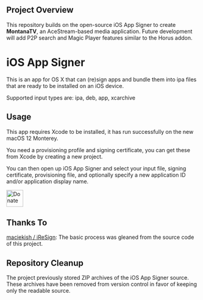 ## Project Overview
This repository builds on the open-source iOS App Signer to create **MontanaTV**, an AceStream-based media application. Future development will add P2P search and Magic Player features similar to the Horus addon.

# iOS App Signer
This is an app for OS X that can (re)sign apps and bundle them into ipa files that are ready to be installed on an iOS device.

Supported input types are: ipa, deb, app, xcarchive

Usage
------
This app requires Xcode to be installed, it has run successfully on the new macOS 12 Monterey.

You need a provisioning profile and signing certificate, you can get these from Xcode by creating a new project.

You can then open up iOS App Signer and select your input file, signing certificate, provisioning file, and optionally specify a new application ID and/or application display name.

<a href="https://paypal.me/DanTheMan827" class="donate"><img src="http://dantheman827.github.io/images/donate-button.svg" height="44" alt="Donate"></a>

Thanks To
------
[maciekish / iReSign](https://github.com/maciekish/iReSign): The basic process was gleaned from the source code of this project.
## Repository Cleanup
The project previously stored ZIP archives of the iOS App Signer source. These archives have been removed from version control in favor of keeping only the readable source.
